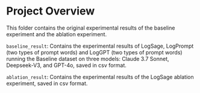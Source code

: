 # Project Overview

This folder contains the original experimental results of the baseline experiment and the ablation experiment.

`baseline_result`: Contains the experimental results of LogSage, LogPrompt (two types of prompt words) and LogGPT (two types of prompt words) running the Baseline dataset on three models: Claude 3.7 Sonnet, Deepseek-V3, and GPT-4o, saved in csv format.

`ablation_result`: Contains the experimental results of the LogSage ablation experiment, saved in csv format.
